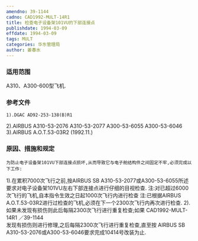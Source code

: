 ```yaml
---
amendno: 39-1144
cadno: CAD1992-MULT-14R1
title: 检查电子设备架101VU的下部连接点
publishdate: 1994-03-09
effdate: 1994-03-09
tags: MULT
categories: 华东管理局
author: 姜春水
---
```


### 适用范围 
A310、A300-600型飞机.

<!--more-->
### 参考文件
    1).DGAC AD92-253-138(B)R1 
2).AIRBUS A310-53-2076 A310-53-2077 A300-53-6055 A300-53-6046 
    3).AIRBUS  A.O.T.53-03R2  (1992.11.) 

### 原因、措施和规定 
    为防止电子设备架101VU下部连接点损坏,从而导致它与电子舱结构件之间固定不牢,必须完成以下工作: 
1).在累积7000次飞行之前,按AIRBUS SB A310-53-2077或A300-53-6055所述要求对电子设备架101VU左右下部连接点进行仔细的目视检查. 
    注:对已超过6000次飞行的飞机,自本指令生效之日起1000次飞行内进行检查 注:已根据AIRBUS A.O.T.53-03R2进行过检查的飞机,必须在下一个2300次飞行内再次进行检查. 
    2).如果未发现有损伤则此后每隔2300次飞行进行重复检查;如果
       CAD1992-MULT-14R1   ／39-1144   
发现有损伤则进行修理,之后每隔2300次飞行进行重复检查,直至按 AIRBUS SB A310-53-2076或A300-53-6046要求完成10414号改装为止.
